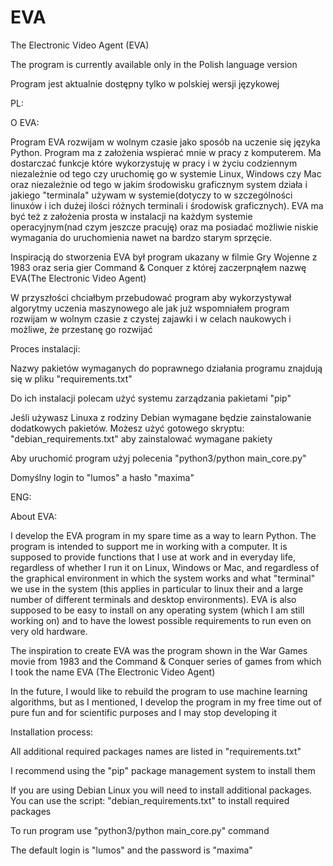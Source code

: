 # EVA
The Electronic Video Agent (EVA)


The program is currently available only in the Polish language version

Program jest aktualnie dostępny tylko w polskiej wersji językowej

PL:

O EVA:

Program EVA rozwijam w wolnym czasie jako sposób na uczenie się języka Python. Program ma z założenia wspierać mnie w pracy z komputerem. Ma dostarczać funkcje które wykorzystuję w pracy i w życiu codziennym niezależnie od tego czy uruchomię go w systemie Linux, Windows czy Mac oraz niezależnie od tego w jakim środowisku graficznym system działa i jakiego "terminala" używam w systemie(dotyczy to w szczególności linuxów i ich dużej ilości różnych terminali i środowisk graficznych). EVA ma być też z założenia prosta w instalacji na każdym systemie operacyjnym(nad czym jeszcze pracuję) oraz ma posiadać możliwie niskie wymagania do uruchomienia nawet na bardzo starym sprzęcie.

Inspiracją do stworzenia EVA był program ukazany w filmie Gry Wojenne z 1983 oraz seria gier Command & Conquer z której zaczerpnąłem nazwę EVA(The Electronic Video Agent)

W przyszłości chciałbym przebudować program aby wykorzystywał algorytmy uczenia maszynowego ale jak już wspomniałem program rozwijam w wolnym czasie z czystej zajawki i w celach naukowych i możliwe, że przestanę go rozwijać

Proces instalacji:

Nazwy pakietów wymaganych do poprawnego działania programu znajdują się w pliku "requirements.txt"

Do ich instalacji polecam użyć systemu zarządzania pakietami "pip"

Jeśli używasz Linuxa z rodziny Debian wymagane będzie zainstalowanie dodatkowych pakietów. Możesz użyć gotowego skryptu: "debian_requirements.txt" aby zainstalować wymagane pakiety

Aby uruchomić program użyj polecenia "python3/python main_core.py"

Domyślny login to "lumos" a hasło "maxima"

ENG:

About EVA:

I develop the EVA program in my spare time as a way to learn Python. The program is intended to support me in working with a computer. It is supposed to provide functions that I use at work and in everyday life, regardless of whether I run it on Linux, Windows or Mac, and regardless of the graphical environment in which the system works and what "terminal" we use in the system (this applies in particular to linux their and a large number of different terminals and desktop environments). EVA is also supposed to be easy to install on any operating system (which I am still working on) and to have the lowest possible requirements to run even on very old hardware.

The inspiration to create EVA was the program shown in the War Games movie from 1983 and the Command & Conquer series of games from which I took the name EVA (The Electronic Video Agent)

In the future, I would like to rebuild the program to use machine learning algorithms, but as I mentioned, I develop the program in my free time out of pure fun and for scientific purposes and I may stop developing it

Installation process:

All additional required packages names are listed in "requirements.txt"

I recommend using the "pip" package management system to install them

If you are using Debian Linux you will need to install additional packages. You can use the script: "debian_requirements.txt" to install required packages

To run program use "python3/python main_core.py" command

The default login is "lumos" and the password is "maxima"
